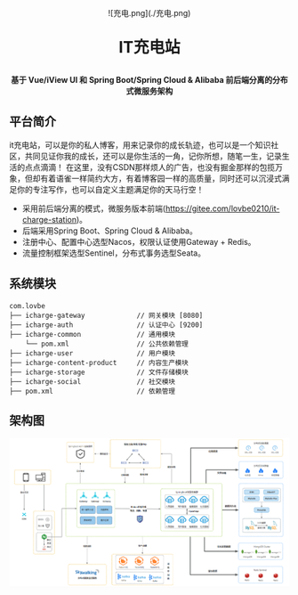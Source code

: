 <p align="center">
	![充电.png](./充电.png)
</p>
<h1 align="center" style="margin: 30px 0 30px; font-weight: bold;">IT充电站</h1>
<h4 align="center">基于 Vue/iView UI 和 Spring Boot/Spring Cloud & Alibaba 前后端分离的分布式微服务架构</h4>


## 平台简介

it充电站，可以是你的私人博客，用来记录你的成长轨迹，也可以是一个知识社区，共同见证你我的成长，还可以是你生活的一角，记你所想，随笔一生，记录生活的点点滴滴！
在这里，没有CSDN那样烦人的广告，也没有掘金那样的包揽万象，但却有着语雀一样简约大方，有着博客园一样的高质量，同时还可以沉浸式满足你的专注写作，也可以自定义主题满足你的天马行空！

* 采用前后端分离的模式，微服务版本前端(https://gitee.com/lovbe0210/it-charge-station)。
* 后端采用Spring Boot、Spring Cloud & Alibaba。
* 注册中心、配置中心选型Nacos，权限认证使用Gateway + Redis。
* 流量控制框架选型Sentinel，分布式事务选型Seata。

## 系统模块

~~~
com.lovbe     
├── icharge-gateway             // 网关模块 [8080]
├── icharge-auth                // 认证中心 [9200]
├── icharge-common              // 通用模块
    └── pom.xml                 // 公共依赖管理
├── icharge-user                // 用户模块
├── icharge-content-product     // 内容生产模块
├── icharge-storage             // 文件存储模块
├── icharge-social              // 社交模块
├── pom.xml                     // 依赖管理
~~~

## 架构图

![技术结构](./技术架构图.png)
